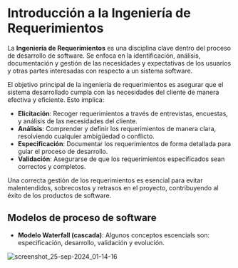# Introducción a la Ingeniería de Requerimientos

La **Ingeniería de Requerimientos** es una disciplina clave dentro del proceso de desarrollo de software. Se enfoca en la identificación, análisis, documentación y gestión de las necesidades y expectativas de los usuarios y otras partes interesadas con respecto a un sistema software.

El objetivo principal de la ingeniería de requerimientos es asegurar que el sistema desarrollado cumpla con las necesidades del cliente de manera efectiva y eficiente. Esto implica:

- **Elicitación**: Recoger requerimientos a través de entrevistas, encuestas, y análisis de las necesidades del cliente.
- **Análisis**: Comprender y definir los requerimientos de manera clara, resolviendo cualquier ambigüedad o conflicto.
- **Especificación**: Documentar los requerimientos de forma detallada para guiar el proceso de desarrollo.
- **Validación**: Asegurarse de que los requerimientos especificados sean correctos y completos.

Una correcta gestión de los requerimientos es esencial para evitar malentendidos, sobrecostos y retrasos en el proyecto, contribuyendo al éxito de los productos de software.

## Modelos de proceso de software

- **Modelo Waterfall (cascada)**: Algunos conceptos escencials son: especificación, desarrollo, validación y evolución.

![screenshot_25-sep-2024_01-14-16](https://github.com/user-attachments/assets/0bcf5a87-e294-4041-87d8-1dc6ac1cf716)

